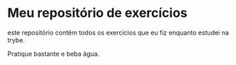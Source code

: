 # Meu repositório de exercícios

este repositório contêm todos os exercícios que eu fiz enquanto estudei na trybe.

Pratique bastante e beba água.
